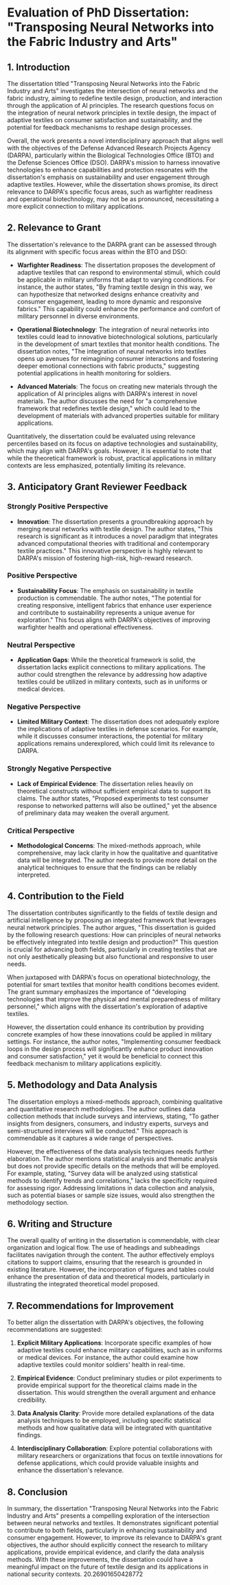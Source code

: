 # Evaluation of PhD Dissertation: "Transposing Neural Networks into the Fabric Industry and Arts"

## 1. Introduction

The dissertation titled "Transposing Neural Networks into the Fabric Industry and Arts" investigates the intersection of neural networks and the fabric industry, aiming to redefine textile design, production, and interaction through the application of AI principles. The research questions focus on the integration of neural network principles in textile design, the impact of adaptive textiles on consumer satisfaction and sustainability, and the potential for feedback mechanisms to reshape design processes. 

Overall, the work presents a novel interdisciplinary approach that aligns well with the objectives of the Defense Advanced Research Projects Agency (DARPA), particularly within the Biological Technologies Office (BTO) and the Defense Sciences Office (DSO). DARPA's mission to harness innovative technologies to enhance capabilities and protection resonates with the dissertation's emphasis on sustainability and user engagement through adaptive textiles. However, while the dissertation shows promise, its direct relevance to DARPA's specific focus areas, such as warfighter readiness and operational biotechnology, may not be as pronounced, necessitating a more explicit connection to military applications.

## 2. Relevance to Grant

The dissertation's relevance to the DARPA grant can be assessed through its alignment with specific focus areas within the BTO and DSO:

- **Warfighter Readiness**: The dissertation proposes the development of adaptive textiles that can respond to environmental stimuli, which could be applicable in military uniforms that adapt to varying conditions. For instance, the author states, "By framing textile design in this way, we can hypothesize that networked designs enhance creativity and consumer engagement, leading to more dynamic and responsive fabrics." This capability could enhance the performance and comfort of military personnel in diverse environments.

- **Operational Biotechnology**: The integration of neural networks into textiles could lead to innovative biotechnological solutions, particularly in the development of smart textiles that monitor health conditions. The dissertation notes, "The integration of neural networks into textiles opens up avenues for reimagining consumer interactions and fostering deeper emotional connections with fabric products," suggesting potential applications in health monitoring for soldiers.

- **Advanced Materials**: The focus on creating new materials through the application of AI principles aligns with DARPA's interest in novel materials. The author discusses the need for "a comprehensive framework that redefines textile design," which could lead to the development of materials with advanced properties suitable for military applications.

Quantitatively, the dissertation could be evaluated using relevance percentiles based on its focus on adaptive technologies and sustainability, which may align with DARPA's goals. However, it is essential to note that while the theoretical framework is robust, practical applications in military contexts are less emphasized, potentially limiting its relevance.

## 3. Anticipatory Grant Reviewer Feedback

### Strongly Positive Perspective
- **Innovation**: The dissertation presents a groundbreaking approach by merging neural networks with textile design. The author states, "This research is significant as it introduces a novel paradigm that integrates advanced computational theories with traditional and contemporary textile practices." This innovative perspective is highly relevant to DARPA's mission of fostering high-risk, high-reward research.

### Positive Perspective
- **Sustainability Focus**: The emphasis on sustainability in textile production is commendable. The author notes, "The potential for creating responsive, intelligent fabrics that enhance user experience and contribute to sustainability represents a unique avenue for exploration." This focus aligns with DARPA's objectives of improving warfighter health and operational effectiveness.

### Neutral Perspective
- **Application Gaps**: While the theoretical framework is solid, the dissertation lacks explicit connections to military applications. The author could strengthen the relevance by addressing how adaptive textiles could be utilized in military contexts, such as in uniforms or medical devices.

### Negative Perspective
- **Limited Military Context**: The dissertation does not adequately explore the implications of adaptive textiles in defense scenarios. For example, while it discusses consumer interactions, the potential for military applications remains underexplored, which could limit its relevance to DARPA.

### Strongly Negative Perspective
- **Lack of Empirical Evidence**: The dissertation relies heavily on theoretical constructs without sufficient empirical data to support its claims. The author states, "Proposed experiments to test consumer response to networked patterns will also be outlined," yet the absence of preliminary data may weaken the overall argument.

### Critical Perspective
- **Methodological Concerns**: The mixed-methods approach, while comprehensive, may lack clarity in how the qualitative and quantitative data will be integrated. The author needs to provide more detail on the analytical techniques to ensure that the findings can be reliably interpreted.

## 4. Contribution to the Field

The dissertation contributes significantly to the fields of textile design and artificial intelligence by proposing an integrated framework that leverages neural network principles. The author argues, "This dissertation is guided by the following research questions: How can principles of neural networks be effectively integrated into textile design and production?" This question is crucial for advancing both fields, particularly in creating textiles that are not only aesthetically pleasing but also functional and responsive to user needs.

When juxtaposed with DARPA's focus on operational biotechnology, the potential for smart textiles that monitor health conditions becomes evident. The grant summary emphasizes the importance of "developing technologies that improve the physical and mental preparedness of military personnel," which aligns with the dissertation's exploration of adaptive textiles.

However, the dissertation could enhance its contribution by providing concrete examples of how these innovations could be applied in military settings. For instance, the author notes, "Implementing consumer feedback loops in the design process will significantly enhance product innovation and consumer satisfaction," yet it would be beneficial to connect this feedback mechanism to military applications explicitly.

## 5. Methodology and Data Analysis

The dissertation employs a mixed-methods approach, combining qualitative and quantitative research methodologies. The author outlines data collection methods that include surveys and interviews, stating, "To gather insights from designers, consumers, and industry experts, surveys and semi-structured interviews will be conducted." This approach is commendable as it captures a wide range of perspectives.

However, the effectiveness of the data analysis techniques needs further elaboration. The author mentions statistical analysis and thematic analysis but does not provide specific details on the methods that will be employed. For example, stating, "Survey data will be analyzed using statistical methods to identify trends and correlations," lacks the specificity required for assessing rigor. Addressing limitations in data collection and analysis, such as potential biases or sample size issues, would also strengthen the methodology section.

## 6. Writing and Structure

The overall quality of writing in the dissertation is commendable, with clear organization and logical flow. The use of headings and subheadings facilitates navigation through the content. The author effectively employs citations to support claims, ensuring that the research is grounded in existing literature. However, the incorporation of figures and tables could enhance the presentation of data and theoretical models, particularly in illustrating the integrated theoretical model proposed.

## 7. Recommendations for Improvement

To better align the dissertation with DARPA's objectives, the following recommendations are suggested:

1. **Explicit Military Applications**: Incorporate specific examples of how adaptive textiles could enhance military capabilities, such as in uniforms or medical devices. For instance, the author could examine how adaptive textiles could monitor soldiers' health in real-time.

2. **Empirical Evidence**: Conduct preliminary studies or pilot experiments to provide empirical support for the theoretical claims made in the dissertation. This would strengthen the overall argument and enhance credibility.

3. **Data Analysis Clarity**: Provide more detailed explanations of the data analysis techniques to be employed, including specific statistical methods and how qualitative data will be integrated with quantitative findings.

4. **Interdisciplinary Collaboration**: Explore potential collaborations with military researchers or organizations that focus on textile innovations for defense applications, which could provide valuable insights and enhance the dissertation's relevance.

## 8. Conclusion

In summary, the dissertation "Transposing Neural Networks into the Fabric Industry and Arts" presents a compelling exploration of the intersection between neural networks and textiles. It demonstrates significant potential to contribute to both fields, particularly in enhancing sustainability and consumer engagement. However, to improve its relevance to DARPA's grant objectives, the author should explicitly connect the research to military applications, provide empirical evidence, and clarify the data analysis methods. With these improvements, the dissertation could have a meaningful impact on the future of textile design and its applications in national security contexts. 20.26901650428772